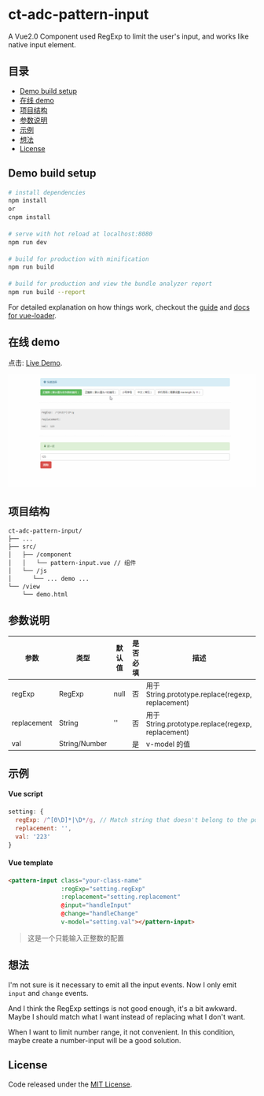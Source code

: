 # ct-adc-pattern-input

A Vue2.0 Component used RegExp to limit the user's input, and works like native input element.

## 目录

- [Demo build setup](#demo-build-setup)
- [在线 demo](#在线-demo)
- [项目结构](#项目结构)
- [参数说明](#参数说明)
- [示例](#示例)
- [想法](#thought)
- [License](#license)

## Demo build setup

``` bash
# install dependencies
npm install
or
cnpm install

# serve with hot reload at localhost:8080
npm run dev

# build for production with minification
npm run build

# build for production and view the bundle analyzer report
npm run build --report
```

For detailed explanation on how things work, checkout the [guide](http://vuejs-templates.github.io/webpack/) and [docs for vue-loader](http://vuejs.github.io/vue-loader).

## 在线 demo

点击: [Live Demo](http://htmlpreview.github.io/?https://github.com/ct-adc/ct-adc-pattern-input/blob/master/view/demo.html).

![demo.gif](./src/img/demo.gif)

## 项目结构

```
ct-adc-pattern-input/
├── ...
├── src/
│   ├── /component
│   │   └── pattern-input.vue // 组件
│   └── /js
│      └── ... demo ...
└── /view
    └── demo.html
```

## 参数说明

参数|类型|默认值|是否必填|描述
--- | --- | --- | --- | --- |
regExp | RegExp | null | 否 | 用于 String.prototype.replace(regexp, replacement)
replacement | String | '' | 否 | 用于 String.prototype.replace(regexp, replacement)
val | String/Number | | 是 | v-model 的值


## 示例

#### Vue script

```javascript
setting: {
  regExp: /^[0\D]*|\D*/g, // Match string that doesn't belong to the positive integer
  replacement: '',
  val: '223'
}
```

#### Vue template

```html
<pattern-input class="your-class-name"
               :regExp="setting.regExp"
               :replacement="setting.replacement"
               @input="handleInput"
               @change="handleChange"
               v-model="setting.val"></pattern-input>
```

> 这是一个只能输入正整数的配置

## 想法

I'm not sure is it necessary to emit all the input events. Now I only emit `input` and `change` events.

And I think the RegExp settings is not good enough, it's a bit awkward. Maybe I should match what I want instead of replacing what I don't want.

When I want to limit number range, it not convenient. In this condition, maybe create a number-input will be a good solution.


## License

Code released under the [MIT License](https://github.com/ct-adc/ct-adc-pattern-input/blob/master/LICENSE).
